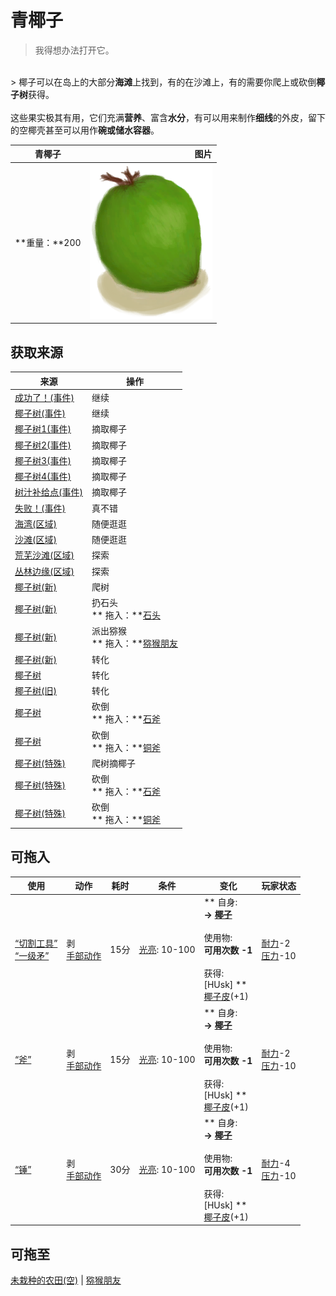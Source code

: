 # 青椰子  
> 我得想办法打开它。  
<br>  
> 椰子可以在岛上的大部分<b>海滩</b>上找到，有的在沙滩上，有的需要你爬上或砍倒<b>椰子树</b>获得。<br><br>这些果实极其有用，它们充满<b>营养</b>、富含<b>水分</b>，有可以用来制作<b>细线</b>的外皮，留下的空椰壳甚至可以用作<b>碗或储水容器</b>。  
  
  青椰子  |   图片   
 ----  |  ----:   
 **重量：**200  |  <img decoding="async" src="Sprite/CoconutHusked.png" href="a.md" style="max-width:300px;max-height:300px;">   
  
## 获取来源  
来源  |  操作  
----  |  ----  
[成功了！(事件)](Event_CoconutHit.md)  |  继续  
[椰子树(事件)](Event_PalmTree.md)  |  继续  
[椰子树1(事件)](Event_PalmTree1.md)  |  摘取椰子  
[椰子树2(事件)](Event_PalmTree2.md)  |  摘取椰子  
[椰子树3(事件)](Event_PalmTree3.md)  |  摘取椰子  
[椰子树4(事件)](Event_PalmTree4.md)  |  摘取椰子  
[树汁补给点(事件)](Event_SapStation.md)  |  摘取椰子  
[失败！(事件)](Event_SwimmingFailed.md)  |  真不错  
[海湾(区域)](Bay.md)  |  随便逛逛  
[沙滩(区域)](Beach.md)  |  随便逛逛  
[荒芜沙滩(区域)](DesolateBeach.md)  |  探索  
[丛林边缘(区域)](Outskirts.md)  |  探索  
[椰子树(新)](PalmTreeNew.md)  |  爬树  
[椰子树(新)](PalmTreeNew.md)  |  扔石头<br>** 拖入：**[石头](Stone.md)  
[椰子树(新)](PalmTreeNew.md)  |  派出猕猴<br>** 拖入：**[猕猴朋友](MacaqueFriend.md)  
[椰子树(新)](PalmTreeNew.md)  |  转化  
[椰子树](PalmTreeNewMultiEventOld.md)  |  转化  
[椰子树(旧)](PalmTreeOld.md)  |  转化  
[椰子树](PalmTree_IH.md)  |  砍倒<br>** 拖入：**[石斧](StoneAxe.md)  
[椰子树](PalmTree_IH.md)  |  砍倒<br>** 拖入：**[铜斧](AxeCopper.md)  
[椰子树(特殊)](PalmTree_Unique.md)  |  爬树摘椰子  
[椰子树(特殊)](PalmTree_Unique.md)  |  砍倒<br>** 拖入：**[石斧](StoneAxe.md)  
[椰子树(特殊)](PalmTree_Unique.md)  |  砍倒<br>** 拖入：**[铜斧](AxeCopper.md)  
## 可拖入  
使用  |  动作  |  耗时  |  条件  |  变化  |  玩家状态  
----  |  ----  |  ----  |  ----  |  ----  |  ----  
[“切割工具”](tag_Cutter.md)<br>[“一级矛”](tag_Spear.md)  |  剥<br>[手部动作](HandAction.md)  |  15分  |  [光亮](Light.md): 10-100  |  ** 自身: **<br>→ [椰子](Coconut.md)<br><br>** 使用物: **<br>可用次数  -1<br><br>** 获得: **<br>** [HUsk] **<br>  [椰子皮](CoconutHusk.md)(+1)<br>  |  [耐力](Stamina.md)-2<br>[压力](Stress.md)-10  
[“斧”](tag_Axe.md)  |  剥<br>[手部动作](HandAction.md)  |  15分  |  [光亮](Light.md): 10-100  |  ** 自身: **<br>→ [椰子](Coconut.md)<br><br>** 使用物: **<br>可用次数  -1<br><br>** 获得: **<br>** [HUsk] **<br>  [椰子皮](CoconutHusk.md)(+1)<br>  |  [耐力](Stamina.md)-2<br>[压力](Stress.md)-10  
[“锤”](tag_Hammer.md)  |  剥<br>[手部动作](HandAction.md)  |  30分  |  [光亮](Light.md): 10-100  |  ** 自身: **<br>→ [椰子](Coconut.md)<br><br>** 使用物: **<br>可用次数  -1<br><br>** 获得: **<br>** [HUsk] **<br>  [椰子皮](CoconutHusk.md)(+1)<br>  |  [耐力](Stamina.md)-4<br>[压力](Stress.md)-10  
## 可拖至  
[未栽种的农田(空)](CropPlotEmpty.md) | [猕猴朋友](MacaqueFriend.md)  


<script>document.title="青椰子 - 卡牌生存百科 Card Survival Wiki";</script>